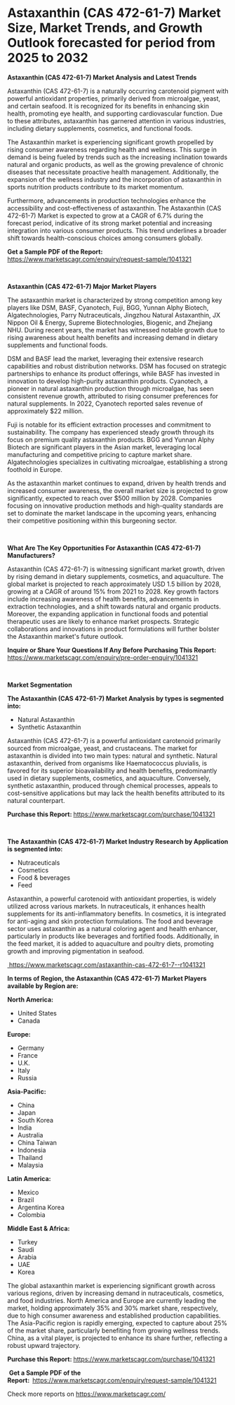 <p><h1>Astaxanthin (CAS 472-61-7) Market Size, Market Trends, and Growth Outlook forecasted for period from 2025 to 2032</h1></p><p><strong>Astaxanthin (CAS 472-61-7) Market Analysis and Latest Trends</strong></p>
<p><p>Astaxanthin (CAS 472-61-7) is a naturally occurring carotenoid pigment with powerful antioxidant properties, primarily derived from microalgae, yeast, and certain seafood. It is recognized for its benefits in enhancing skin health, promoting eye health, and supporting cardiovascular function. Due to these attributes, astaxanthin has garnered attention in various industries, including dietary supplements, cosmetics, and functional foods.</p><p>The Astaxanthin market is experiencing significant growth propelled by rising consumer awareness regarding health and wellness. This surge in demand is being fueled by trends such as the increasing inclination towards natural and organic products, as well as the growing prevalence of chronic diseases that necessitate proactive health management. Additionally, the expansion of the wellness industry and the incorporation of astaxanthin in sports nutrition products contribute to its market momentum.</p><p>Furthermore, advancements in production technologies enhance the accessibility and cost-effectiveness of astaxanthin. The Astaxanthin (CAS 472-61-7) Market is expected to grow at a CAGR of 6.7% during the forecast period, indicative of its strong market potential and increasing integration into various consumer products. This trend underlines a broader shift towards health-conscious choices among consumers globally.</p></p>
<p><strong>Get a Sample PDF of the Report:&nbsp;</strong> <a href="https://www.marketscagr.com/enquiry/request-sample/1041321?utm_campaign=1999&utm_medium=2&utm_source=Github&utm_content=ia&utm_term=06012025&utm_id=astaxanthin-cas-472-61-7">https://www.marketscagr.com/enquiry/request-sample/1041321</a></p>
<p>&nbsp;</p>
<p><strong>Astaxanthin (CAS 472-61-7) Major Market Players</strong></p>
<p><p>The astaxanthin market is characterized by strong competition among key players like DSM, BASF, Cyanotech, Fuji, BGG, Yunnan Alphy Biotech, Algatechnologies, Parry Nutraceuticals, Jingzhou Natural Astaxanthin, JX Nippon Oil & Energy, Supreme Biotechnologies, Biogenic, and Zhejiang NHU. During recent years, the market has witnessed notable growth due to rising awareness about health benefits and increasing demand in dietary supplements and functional foods.</p><p>DSM and BASF lead the market, leveraging their extensive research capabilities and robust distribution networks. DSM has focused on strategic partnerships to enhance its product offerings, while BASF has invested in innovation to develop high-purity astaxanthin products. Cyanotech, a pioneer in natural astaxanthin production through microalgae, has seen consistent revenue growth, attributed to rising consumer preferences for natural supplements. In 2022, Cyanotech reported sales revenue of approximately $22 million.</p><p>Fuji is notable for its efficient extraction processes and commitment to sustainability. The company has experienced steady growth through its focus on premium quality astaxanthin products. BGG and Yunnan Alphy Biotech are significant players in the Asian market, leveraging local manufacturing and competitive pricing to capture market share. Algatechnologies specializes in cultivating microalgae, establishing a strong foothold in Europe.</p><p>As the astaxanthin market continues to expand, driven by health trends and increased consumer awareness, the overall market size is projected to grow significantly, expected to reach over $500 million by 2028. Companies focusing on innovative production methods and high-quality standards are set to dominate the market landscape in the upcoming years, enhancing their competitive positioning within this burgeoning sector.</p></p>
<p>&nbsp;</p>
<p><strong>What Are The Key Opportunities For Astaxanthin (CAS 472-61-7) Manufacturers?</strong></p>
<p><p>Astaxanthin (CAS 472-61-7) is witnessing significant market growth, driven by rising demand in dietary supplements, cosmetics, and aquaculture. The global market is projected to reach approximately USD 1.5 billion by 2028, growing at a CAGR of around 15% from 2021 to 2028. Key growth factors include increasing awareness of health benefits, advancements in extraction technologies, and a shift towards natural and organic products. Moreover, the expanding application in functional foods and potential therapeutic uses are likely to enhance market prospects. Strategic collaborations and innovations in product formulations will further bolster the Astaxanthin market's future outlook.</p></p>
<p><strong>Inquire or Share Your Questions If Any Before Purchasing This Report:</strong> <a href="https://www.marketscagr.com/enquiry/pre-order-enquiry/1041321?utm_campaign=1999&utm_medium=2&utm_source=Github&utm_content=ia&utm_term=06012025&utm_id=astaxanthin-cas-472-61-7">https://www.marketscagr.com/enquiry/pre-order-enquiry/1041321</a></p>
<p>&nbsp;</p>
<p><strong>Market Segmentation</strong></p>
<p><strong>The Astaxanthin (CAS 472-61-7) Market Analysis by types is segmented into:</strong></p>
<p><ul><li>Natural Astaxanthin</li><li>Synthetic Astaxanthin</li></ul></p>
<p><p>Astaxanthin (CAS 472-61-7) is a powerful antioxidant carotenoid primarily sourced from microalgae, yeast, and crustaceans. The market for astaxanthin is divided into two main types: natural and synthetic. Natural astaxanthin, derived from organisms like Haematococcus pluvialis, is favored for its superior bioavailability and health benefits, predominantly used in dietary supplements, cosmetics, and aquaculture. Conversely, synthetic astaxanthin, produced through chemical processes, appeals to cost-sensitive applications but may lack the health benefits attributed to its natural counterpart.</p></p>
<p><strong>Purchase this Report:&nbsp;</strong><a href="https://www.marketscagr.com/purchase/1041321?utm_campaign=1999&utm_medium=2&utm_source=Github&utm_content=ia&utm_term=06012025&utm_id=astaxanthin-cas-472-61-7">https://www.marketscagr.com/purchase/1041321</a></p>
<p>&nbsp;</p>
<p><strong>The Astaxanthin (CAS 472-61-7) Market Industry Research by Application is segmented into:</strong></p>
<p><ul><li>Nutraceuticals</li><li>Cosmetics</li><li>Food & beverages</li><li>Feed</li></ul></p>
<p><p>Astaxanthin, a powerful carotenoid with antioxidant properties, is widely utilized across various markets. In nutraceuticals, it enhances health supplements for its anti-inflammatory benefits. In cosmetics, it is integrated for anti-aging and skin protection formulations. The food and beverage sector uses astaxanthin as a natural coloring agent and health enhancer, particularly in products like beverages and fortified foods. Additionally, in the feed market, it is added to aquaculture and poultry diets, promoting growth and improving pigmentation in seafood.</p></p>
<p><a href="https://www.marketscagr.com/astaxanthin-cas-472-61-7--r1041321?utm_campaign=1999&utm_medium=2&utm_source=Github&utm_content=ia&utm_term=06012025&utm_id=astaxanthin-cas-472-61-7">&nbsp;https://www.marketscagr.com/astaxanthin-cas-472-61-7--r1041321</a></p>
<p><strong>In terms of Region, the Astaxanthin (CAS 472-61-7) Market Players available by Region are:</strong></p>
<p>
    <p> <strong> North America: </strong>
        <ul>
            <li>United States</li>
            <li>Canada</li>
        </ul>
        </p> 
    <p> <strong> Europe: </strong>
        <ul>
            <li>Germany</li>
            <li>France</li>
            <li>U.K.</li>
            <li>Italy</li>
            <li>Russia</li>
        </ul>
        </p> 
    <p> <strong> Asia-Pacific: </strong>
        <ul>
            <li>China</li>
            <li>Japan</li>
            <li>South Korea</li>
            <li>India</li>
            <li>Australia</li>
            <li>China Taiwan</li>
            <li>Indonesia</li>
            <li>Thailand</li>
            <li>Malaysia</li>
        </ul>
        </p> 
    <p> <strong> Latin America: </strong>
        <ul>
            <li>Mexico</li>
            <li>Brazil</li>
            <li>Argentina Korea</li>
            <li>Colombia</li>
        </ul>
        </p> 
    <p> <strong> Middle East & Africa: </strong>
        <ul>
            <li>Turkey</li>
            <li>Saudi</li>
            <li>Arabia</li>
            <li>UAE</li>
            <li>Korea</li>
        </ul>
    </p>
    </p>
<p><p>The global astaxanthin market is experiencing significant growth across various regions, driven by increasing demand in nutraceuticals, cosmetics, and food industries. North America and Europe are currently leading the market, holding approximately 35% and 30% market share, respectively, due to high consumer awareness and established production capabilities. The Asia-Pacific region is rapidly emerging, expected to capture about 25% of the market share, particularly benefiting from growing wellness trends. China, as a vital player, is projected to enhance its share further, reflecting a robust upward trajectory.</p></p>
<p><strong>Purchase this Report: </strong><a href="https://www.marketscagr.com/purchase/1041321?utm_campaign=1999&utm_medium=2&utm_source=Github&utm_content=ia&utm_term=06012025&utm_id=astaxanthin-cas-472-61-7">https://www.marketscagr.com/purchase/1041321</a></p>
<p>&nbsp;<strong>Get a Sample PDF of the Report:&nbsp;&nbsp;</strong><a href="https://www.marketscagr.com/enquiry/request-sample/1041321?utm_campaign=1999&utm_medium=2&utm_source=Github&utm_content=ia&utm_term=06012025&utm_id=astaxanthin-cas-472-61-7">https://www.marketscagr.com/enquiry/request-sample/1041321</a></p>
<p><strong></strong></p>
<p>Check more reports on <a href="https://www.marketscagr.com/?utm_campaign=1999&utm_medium=2&utm_source=Github&utm_content=ia&utm_term=06012025&utm_id=astaxanthin-cas-472-61-7">https://www.marketscagr.com/</a></p>